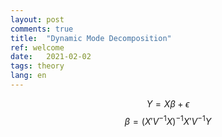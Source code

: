 ```yaml
---
layout: post
comments: true
title:  "Dynamic Mode Decomposition"
ref: welcome
date:   2021-02-02
tags: theory
lang: en
---
```

$$Y = X\beta + \epsilon$$
$$\beta = (X'V^{-1}X)^{-1}X'V^{-1}Y$$